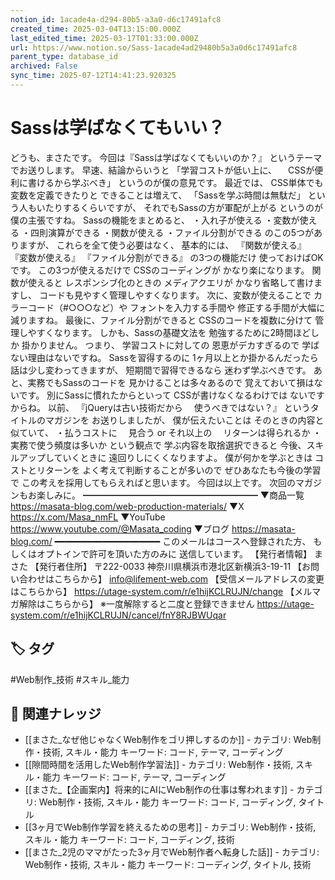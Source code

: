 ```yaml
---
notion_id: 1acade4a-d294-80b5-a3a0-d6c17491afc8
created_time: 2025-03-04T13:15:00.000Z
last_edited_time: 2025-03-17T01:33:00.000Z
url: https://www.notion.so/Sass-1acade4ad29480b5a3a0d6c17491afc8
parent_type: database_id
archived: False
sync_time: 2025-07-12T14:41:23.920325
---
```


# Sassは学ばなくてもいい？

どうも、まさたです。
今回は『Sassは学ばなくてもいいのか？』
というテーマでお送りします。
早速、結論からいうと
「学習コストが低い上に、
　CSSが便利に書けるから学ぶべき」
というのが僕の意見です。
最近では、
CSS単体でも変数を定義できたりと
できることは増えて、
「Sassを学ぶ時間は無駄だ」
という人もいたりするくらいですが、
それでもSassの方が軍配が上がる
というのが僕の主張ですね。
Sassの機能をまとめると、
・入れ子が使える
・変数が使える
・四則演算ができる
・関数が使える
・ファイル分割ができる
のこの5つがありますが、
これらを全て使う必要はなく、
基本的には、
『関数が使える』
『変数が使える』
『ファイル分割ができる』
の3つの機能だけ
使っておけばOKです。
この3つが使えるだけで
CSSのコーディングが
かなり楽になります。
関数が使えると
レスポンシブ化のときの
メディアクエリが
かなり省略して書けますし、
コードも見やすく管理しやすくなります。
次に、変数が使えることで
カラーコード（#○○○など）や
フォントを入力する手間や
修正する手間が大幅に減りますね。
最後に、ファイル分割ができると
CSSのコードを複数に分けて
管理しやすくなります。
しかも、Sassの基礎文法を
勉強するために2時間ほどしか
掛かりません。
つまり、
学習コストに対しての
恩恵がデカすぎるので
学ばない理由はないですね。
Sassを習得するのに
1ヶ月以上とか掛かるんだったら
話は少し変わってきますが、
短期間で習得できるなら
迷わず学ぶべきです。
あと、実務でもSassのコードを
見かけることは多々あるので
覚えておいて損はないです。
別にSassに慣れたからといって
CSSが書けなくなるわけでは
ないですからね。
以前、
『jQueryは古い技術だから
　使うべきではない？』
というタイトルのマガジンを
お送りしましたが、
僕が伝えたいことは
そのときの内容と似ていて、
・払うコストに
　見合う or それ以上の
　リターンは得られるか
・実務で使う頻度は多いか
という観点で
学ぶ内容を取捨選択できると
今後、スキルアップしていくときに
遠回りしにくくなりますよ。
僕が何かを学ぶときは
コストとリターンを
よく考えて判断することが多いので
ぜひあなたも今後の学習で
この考えを採用してもらえればと思います。
今回は以上です。
次回のマガジンもお楽しみに。
━━━━━━━━━━━━━━━━━━━━
▼商品一覧
https://masata-blog.com/web-production-materials/
▼X
https://x.com/Masa_nmFL
▼YouTube
https://www.youtube.com/@Masata_coding
▼ブログ
https://masata-blog.com/
━━━━━━━━━━━━━━━━━━━━
このメールはコースへ登録された方、
もしくはオプトインで許可を頂いた方のみに
送信しています。
【発行者情報】
まさた
【発行者住所】
〒222-0033
神奈川県横浜市港北区新横浜3-19-11
【お問い合わせはこちらから】
info@lifement-web.com
【受信メールアドレスの変更はこちらから】
https://utage-system.com/r/e1hijKCLRUJN/change
【メルマガ解除はこちらから】
※一度解除すると二度と登録できません
https://utage-system.com/r/e1hijKCLRUJN/cancel/fnY8RJBWUqar

## 🏷️ タグ
#Web制作_技術 #スキル_能力

## 🔗 関連ナレッジ
- [[まさた_なぜ他じゃなくWeb制作をゴリ押しするのか]] - カテゴリ: Web制作・技術, スキル・能力 キーワード: コード, テーマ, コーディング
- [[隙間時間を活用したWeb制作学習法]] - カテゴリ: Web制作・技術, スキル・能力 キーワード: コード, テーマ, コーディング
- [[まさた_【企画案内】将来的にAIにWeb制作の仕事は奪われます]] - カテゴリ: Web制作・技術, スキル・能力 キーワード: コード, コーディング, タイトル
- [[3ヶ月でWeb制作学習を終えるための思考]] - カテゴリ: Web制作・技術, スキル・能力 キーワード: コード, コーディング, 技術
- [[まさた_2児のママがたった3ヶ月でWeb制作者へ転身した話]] - カテゴリ: Web制作・技術, スキル・能力 キーワード: コーディング, タイトル, 技術
